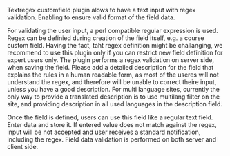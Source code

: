 Textregex customfield plugin alows to have a text input with regex validation. Enabling to ensure valid format of the field data. 

For validating the user input, a perl compatible regular expression is used. Regex can be definied during creation of the field itself, e.g. a course custom field. Having the fact, taht regex definition might be challanging, we recommend to use this plugin only if you can restrict new field definition for expert users only. The plugin performs a regex validation on server side, when saving the field.
Please add a detailed description for the field that explains the rules in a human readable form, as most of the useres will not understand the regex, and therefore will be unable to correct theire input, unless you have a good description. For multi language sites, currently the only way to provide a translated description is to use multilang filter on the site, and providing description in all used languages in the description field. 

Once the field is defined, users can use this field like a regular text field. Enter data and store it. If entered value does not match against the regex, input will be not accepted and user receives a standard notification, including the regex. Field data validation is performed on both server and client side.
